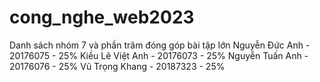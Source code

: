 # cong_nghe_web2023
Danh sách nhóm 7 và phần trăm đóng góp bài tập lớn
Nguyễn Đức Anh - 20176075 - 25%
Kiều Lê Việt Anh - 20176073 - 25%
Nguyễn Tuấn Anh - 20176076 - 25%
Vũ Trọng Khang - 20187323 - 25%
